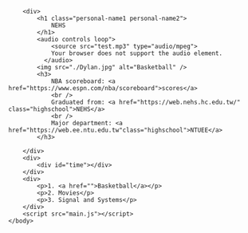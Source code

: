 <!DOCTYPE html>
<html>
    <head>
        <title>
            Computer Science
        </title>
        <meta charset="utf-8">
        <link rel="icon" type="image/x-ico" href="./favicon.ico" />
        <link 
            rel="stylesheet" 
            href="./hw1.css" 
            type="text/css"
            media="screen"
        />
    </head>
    <body onload="showDate()">
       
        <div>
            <h1 class="personal-name1 personal-name2">
                NEHS
            </h1> 
            <audio controls loop">
                <source src="test.mp3" type="audio/mpeg">
                Your browser does not support the audio element.
              </audio>
            <img src="./Dylan.jpg" alt="Basketball" />
            <h3>
                NBA scoreboard: <a href="https://www.espn.com/nba/scoreboard">scores</a>
                <br />
                Graduated from: <a href="https://web.nehs.hc.edu.tw/" class="highschool">NEHS</a>
                <br />
                Major department: <a href="https://web.ee.ntu.edu.tw"class="highschool">NTUEE</a>
            </h3>
        
        </div>
        <div>
            <div id="time"></div>
        </div>
        <div>
            <p>1. <a href="">Basketball</a></p>
            <p>2. Movies</p>
            <p>3. Signal and Systems</p>
        </div>
        <script src="main.js"></script>
    </body>
</html>
